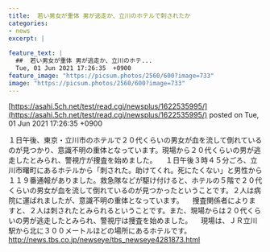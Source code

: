 ```yaml
---
title:  若い男女が重体 男が逃走か、立川のホテルで刺されたか  
categories:
- news
excerpt: |
  
feature_text: |
  ##  若い男女が重体 男が逃走か、立川のホテ...
  Tue, 01 Jun 2021 17:26:35  +0900
feature_image: "https://picsum.photos/2560/600?image=733"
image: "https://picsum.photos/2560/600?image=733"
---
```


[https://asahi.5ch.net/test/read.cgi/newsplus/1622535995/](https://asahi.5ch.net/test/read.cgi/newsplus/1622535995/)
posted on Tue, 01 Jun 2021 17:26:35  +0900

<!--more-->

１日午後、東京・立川市のホテルで２０代くらいの男女が血を流して倒れているのが見つかり、意識不明の重体となっています。現場から２０代くらいの男が逃走したとみられ、警視庁が捜査を始めました。 　１日午後３時４５分ごろ、立川市曙町にあるホテルから「刺された。助けてくれ。死にたくない」と男性から１１９番通報がありました。救急隊などが駆け付けると、ホテルの５階で２０代くらいの男女が血を流して倒れているのが見つかったということです。２人は病院に運ばれましたが、意識不明の重体となっています。 　捜査関係者によりますと、２人は刺されたとみられるということです。また、現場からは２０代くらいの男が逃走したとみられ、警視庁は捜査を始めました。 　現場は、ＪＲ立川駅から北に３００メートルほどの場所にあるホテルです。 http://news.tbs.co.jp/newseye/tbs_newseye4281873.html
